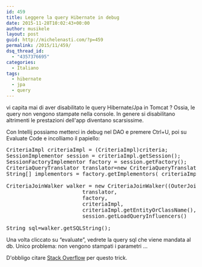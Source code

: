 ```yaml
---
id: 459
title: Leggere la query Hibernate in debug
date: 2015-11-28T10:02:43+00:00
author: musikele
layout: post
guid: http://michelenasti.com/?p=459
permalink: /2015/11/459/
dsq_thread_id:
  - "4357376695"
categories:
  - Italiano
tags:
  - hibernate
  - jpa
  - query
---
```

vi capita mai di aver disabilitato le query Hibernate/Jpa in Tomcat ? Ossia, le query non vengono stampate nella console. In genere si disabilitano altrimenti le prestazioni dell'app diventano scarsissime.

Con Intellij possiamo metterci in debug nel DAO e premere Ctrl+U, poi su Evaluate Code e incolliamo il papiello:

<pre class="lang:default decode:true">CriteriaImpl criteriaImpl = (CriteriaImpl)criteria;
SessionImplementor session = criteriaImpl.getSession();
SessionFactoryImplementor factory = session.getFactory();
CriteriaQueryTranslator translator=new CriteriaQueryTranslator(factory,criteriaImpl,criteriaImpl.getEntityOrClassName(),CriteriaQueryTranslator.ROOT_SQL_ALIAS);
String[] implementors = factory.getImplementors( criteriaImpl.getEntityOrClassName() );

CriteriaJoinWalker walker = new CriteriaJoinWalker((OuterJoinLoadable)factory.getEntityPersister(implementors[0]), 
                        translator,
                        factory, 
                        criteriaImpl, 
                        criteriaImpl.getEntityOrClassName(), 
                        session.getLoadQueryInfluencers()   );

String sql=walker.getSQLString();</pre>

 

Una volta cliccato su &#8220;evaluate&#8221;, vedrete la query sql che viene mandata al db. Unico problema: non vengono stampati i parametri ...

D'obbligo citare [Stack Overflow](http://stackoverflow.com/questions/554481/how-to-get-sql-from-hibernate-criteria-api-not-for-logging) per questo trick.